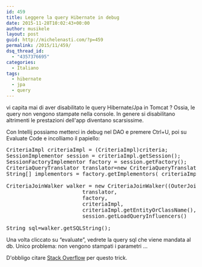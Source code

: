 ```yaml
---
id: 459
title: Leggere la query Hibernate in debug
date: 2015-11-28T10:02:43+00:00
author: musikele
layout: post
guid: http://michelenasti.com/?p=459
permalink: /2015/11/459/
dsq_thread_id:
  - "4357376695"
categories:
  - Italiano
tags:
  - hibernate
  - jpa
  - query
---
```

vi capita mai di aver disabilitato le query Hibernate/Jpa in Tomcat ? Ossia, le query non vengono stampate nella console. In genere si disabilitano altrimenti le prestazioni dell'app diventano scarsissime.

Con Intellij possiamo metterci in debug nel DAO e premere Ctrl+U, poi su Evaluate Code e incolliamo il papiello:

<pre class="lang:default decode:true">CriteriaImpl criteriaImpl = (CriteriaImpl)criteria;
SessionImplementor session = criteriaImpl.getSession();
SessionFactoryImplementor factory = session.getFactory();
CriteriaQueryTranslator translator=new CriteriaQueryTranslator(factory,criteriaImpl,criteriaImpl.getEntityOrClassName(),CriteriaQueryTranslator.ROOT_SQL_ALIAS);
String[] implementors = factory.getImplementors( criteriaImpl.getEntityOrClassName() );

CriteriaJoinWalker walker = new CriteriaJoinWalker((OuterJoinLoadable)factory.getEntityPersister(implementors[0]), 
                        translator,
                        factory, 
                        criteriaImpl, 
                        criteriaImpl.getEntityOrClassName(), 
                        session.getLoadQueryInfluencers()   );

String sql=walker.getSQLString();</pre>

 

Una volta cliccato su &#8220;evaluate&#8221;, vedrete la query sql che viene mandata al db. Unico problema: non vengono stampati i parametri ...

D'obbligo citare [Stack Overflow](http://stackoverflow.com/questions/554481/how-to-get-sql-from-hibernate-criteria-api-not-for-logging) per questo trick.